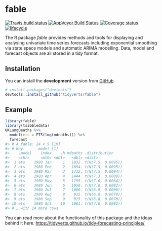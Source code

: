 
<!-- README.md is generated from README.Rmd. Please edit that file -->

# fable

[![Travis build
status](https://travis-ci.org/tidyverts/fable.svg?branch=master)](https://travis-ci.org/tidyverts/fable)
[![AppVeyor Build
Status](https://ci.appveyor.com/api/projects/status/github/tidyverts/fable?branch=master&svg=true)](https://ci.appveyor.com/project/tidyverts/fable)
[![Coverage
status](https://codecov.io/gh/tidyverts/fable/branch/master/graph/badge.svg)](https://codecov.io/github/tidyverts/fable?branch=master)
[![lifecycle](https://img.shields.io/badge/lifecycle-experimental-orange.svg)](https://www.tidyverse.org/lifecycle/#experimental)

The R package *fable* provides methods and tools for displaying and
analysing univariate time series forecasts including exponential
smoothing via state space models and automatic ARIMA modelling. Data,
model and forecast objects are all stored in a tidy format.

## Installation

You can install the **development** version from
[GitHub](https://github.com/tidyverts/fable)

``` r
# install.packages("devtools")
devtools::install_github("tidyverts/fable")
```

## Example

``` r
library(fable)
library(tsibbledata)
UKLungDeaths %>%
  model(ets = ETS(log(mdeaths))) %>%
  forecast
#> # A fable: 24 x 5 [1M]
#> # Key:     .model [1]
#>    .model    index    .h mdeaths .distribution    
#>    <chr>     <mth> <dbl>   <dbl> <dist>           
#>  1 ets    1980 Jan     1   1832. t(N(7.5, 0.0095))
#>  2 ets    1980 Feb     2   1854. t(N(7.5, 0.0095))
#>  3 ets    1980 Mar     3   1732. t(N(7.5, 0.0094))
#>  4 ets    1980 Apr     4   1444. t(N(7.3, 0.0089))
#>  5 ets    1980 May     5   1155. t(N(7.0, 0.0084))
#>  6 ets    1980 Jun     6   1050. t(N(7.0, 0.0082))
#>  7 ets    1980 Jul     7   1000. t(N(6.9, 0.0080))
#>  8 ets    1980 Aug     8    915. t(N(6.8, 0.0078))
#>  9 ets    1980 Sep     9    915. t(N(6.8, 0.0078))
#> 10 ets    1980 Oct    10   1081. t(N(7.0, 0.0082))
#> # … with 14 more rows
```

You can read more about the functionality of this package and the ideas
behind it here:
<https://tidyverts.github.io/tidy-forecasting-principles/>
